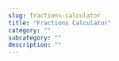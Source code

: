 ```yaml
---
slug: fractions-calculator
title: "Fractions Calculator"
category: ""
subcategory: ""
description: ""
---
```


